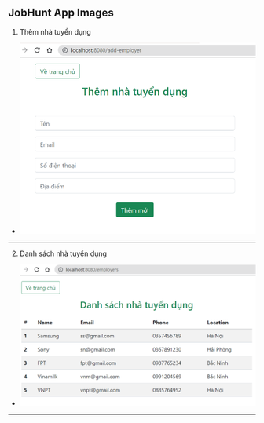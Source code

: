 ## JobHunt App Images

1. Thêm nhà tuyển dụng
- ![01-add-new-employer](./app-img/01-add-new-employer.PNG)
---
2. Danh sách nhà tuyển dụng
- ![02-get-employers](./app-img/02-get-employers.PNG)
---